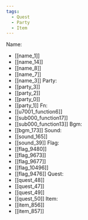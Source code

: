 ```yaml
---
tags:
  - Quest
  - Party
  - Item
---
```

Name:
- [[name_1]]
- [[name_14]]
- [[name_8]]
- [[name_7]]
- [[name_3]]
Party:
- [[party_3]]
- [[party_2]]
- [[party_0]]
- [[party_1]]
Fn:
- [[u7001_function6]]
- [[sub000_function17]]
- [[sub000_function13]]
Bgm:
- [[bgm_173]]
Sound:
- [[sound_165]]
- [[sound_39]]
Flag:
- [[flag_9480]]
- [[flag_9673]]
- [[flag_9677]]
- [[flag_10496]]
- [[flag_9476]]
Quest:
- [[quest_48]]
- [[quest_47]]
- [[quest_49]]
- [[quest_50]]
Item:
- [[item_856]]
- [[item_857]]
